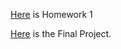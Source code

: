 [Here](https://colab.research.google.com/drive/1XHO7udjwlGnh1XkjVZDVZlTgW91vTcHG) is Homework 1

[Here](/Users/pelinsuyilmaz/Downloads/ProjeFinal.html) is the Final Project. 
